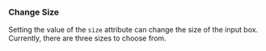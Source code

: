 ### Change Size

Setting the value of the `size` attribute can change the size of the input box. Currently, there are three sizes to choose from.

